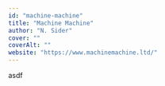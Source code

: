 ```yaml
---
id: "machine-machine"
title: "Machine Machine"
author: "N. Sider"
cover: ""
coverAlt: ""
website: "https://www.machinemachine.ltd/"
---
```


asdf